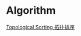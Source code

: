 # Algorithm

[Topological Sorting 拓扑排序](https://github.com/Zhenyuan-Xi/Algorithm/tree/master/Topological%20Sorting)
